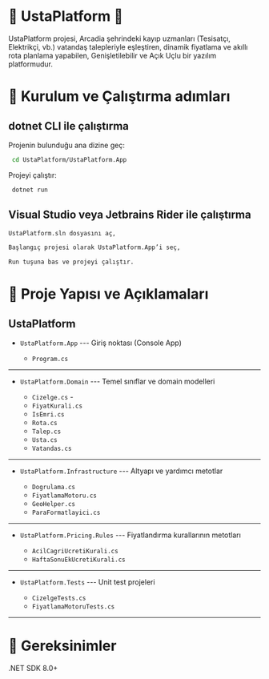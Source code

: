 
# 🧰 UstaPlatform 🧰

UstaPlatform projesi, Arcadia şehrindeki kayıp uzmanları (Tesisatçı, Elektrikçi, vb.) vatandaş talepleriyle eşleştiren, dinamik fiyatlama ve akıllı rota planlama yapabilen, Genişletilebilir ve Açık Uçlu bir yazılım platformudur.

# 🚀 Kurulum ve Çalıştırma adımları

## dotnet CLI ile çalıştırma

Projenin bulunduğu ana dizine geç:

```bash
 cd UstaPlatform/UstaPlatform.App
```
Projeyi çalıştır:

```bash
 dotnet run
```

## Visual Studio veya Jetbrains Rider ile çalıştırma

```bash
UstaPlatform.sln dosyasını aç,

Başlangıç projesi olarak UstaPlatform.App’i seç,

Run tuşuna bas ve projeyi çalıştır.
```


# 🧩 Proje Yapısı ve Açıklamaları


## UstaPlatform


- `UstaPlatform.App`                         --- Giriş noktası (Console App)  

  - `Program.cs`  
---
- `UstaPlatform.Domain`                     --- Temel sınıflar ve domain modelleri  

  - `Cizelge.cs`   -
  - `FiyatKurali.cs`   
  - `IsEmri.cs`   
  - `Rota.cs`   
  - `Talep.cs`   
  - `Usta.cs`   
  - `Vatandas.cs`   
---
- `UstaPlatform.Infrastructure`             --- Altyapı ve yardımcı metotlar  

  - `Dogrulama.cs`   
  - `FiyatlamaMotoru.cs`   
  - `GeoHelper.cs` 
  - `ParaFormatlayici.cs` 
---
- `UstaPlatform.Pricing.Rules`              --- Fiyatlandırma kurallarının metotları 

  - `AcilCagriUcretiKurali.cs`   
  - `HaftaSonuEkUcretiKurali.cs`   

---

- `UstaPlatform.Tests`              --- Unit test projeleri    

  - `CizelgeTests.cs`   
  - `FiyatlamaMotoruTests.cs`   

---  

# 🧪 Gereksinimler


.NET SDK 8.0+
